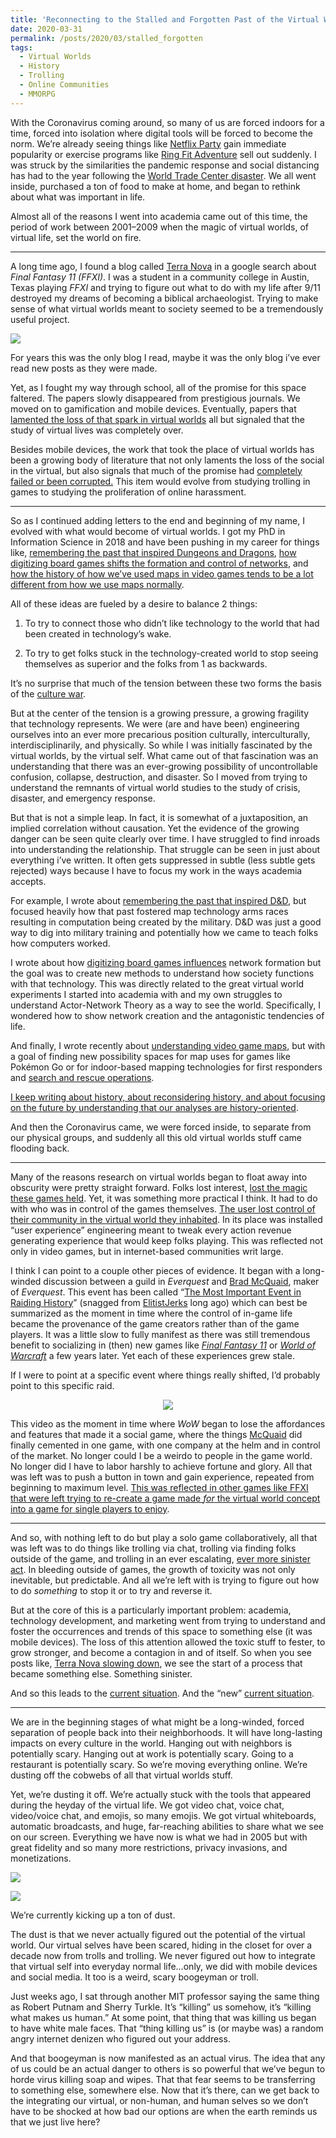 ```yaml
---
title: 'Reconnecting to the Stalled and Forgotten Past of the Virtual World'
date: 2020-03-31
permalink: /posts/2020/03/stalled_forgotten
tags:
  - Virtual Worlds
  - History
  - Trolling
  - Online Communities
  - MMORPG
---
```


With the Coronavirus coming around, so many of us are forced indoors for a time, forced into isolation where digital tools will be forced to become the norm. We’re already seeing things like [Netflix Party](https://www.netflixparty.com/) gain immediate popularity or exercise programs like [Ring Fit Adventure](https://www.vice.com/en_us/article/m7q448/people-are-driving-for-hours-and-paying-hundreds-ring-fit) sell out suddenly. I was struck by the similarities the pandemic response and social distancing has had to the year following the [World Trade Center disaster](https://www.history.com/topics/21st-century/9-11-attacks). We all went inside, purchased a ton of food to make at home, and began to rethink about what was important in life.

Almost all of the reasons I went into academia came out of this time, the period of work between 2001–2009 when the magic of virtual worlds, of virtual life, set the world on fire.

***

A long time ago, I found a blog called [Terra Nova](https://terranova.blogs.com/terra_nova/archives.html) in a google search about _Final Fantasy 11 (FFXI)_. I was a student in a community college in Austin, Texas playing _FFXI_ and trying to figure out what to do with my life after 9/11 destroyed my dreams of becoming a biblical archaeologist. Trying to make sense of what virtual worlds meant to society seemed to be a tremendously useful project.

![](../images/tn.png)

For years this was the only blog I read, maybe it was the only blog i’ve ever read new posts as they were made.

Yet, as I fought my way through school, all of the promise for this space faltered. The papers slowly disappeared from prestigious journals. We moved on to gamification and mobile devices. Eventually, papers that [lamented the loss of that spark in virtual worlds](https://pdfs.semanticscholar.org/5ddd/2bc397f451dd3f407cd7b373899555147e83.pdf) all but signaled that the study of virtual lives was completely over.

Besides mobile devices, the work that took the place of virtual worlds has been a growing body of literature that not only laments the loss of the social in the virtual, but also signals that much of the promise had [completely failed or been corrupted.](http://blogs.harvard.edu/mediaberkman/2010/06/16/lisa-nakamura-dont-hate-the-player-hate-the-game/) This item would evolve from studying trolling in games to studying the proliferation of online harassment.

***

So as I continued adding letters to the end and beginning of my name, I evolved with what would become of virtual worlds. I got my PhD in Information Science in 2018 and have been pushing in my career for things like, [remembering the past that inspired Dungeons and Dragons](http://analoggamestudies.org/2019/09/a-tale-of-dungeons-dragons-and-the-origins-of-the-game-platform/), [how digitizing board games shifts the formation and control of networks](https://etda.libraries.psu.edu/catalog/15635njl164), and [how the history of how we’ve used maps in video games tends to be a lot different from how we use maps normally](https://dl.acm.org/doi/abs/10.1145/3336144).

All of these ideas are fueled by a desire to balance 2 things:

1.  To try to connect those who didn’t like technology to the world that had been created in technology’s wake.
    
2.  To try to get folks stuck in the technology-created world to stop seeing themselves as superior and the folks from 1 as backwards.
    
It’s no surprise that much of the tension between these two forms the basis of the [culture war](https://www.politico.com/magazine/story/2018/11/02/culture-war-liberals-conservatives-trump-2018-222095).

But at the center of the tension is a growing pressure, a growing fragility that technology represents. We were (are and have been) engineering ourselves into an ever more precarious position culturally, interculturally, interdisciplinarily, and physically. So while I was initially fascinated by the virtual worlds, by the virtual self. What came out of that fascination was an understanding that there was an ever-growing possibility of uncontrollable confusion, collapse, destruction, and disaster. So I moved from trying to understand the remnants of virtual world studies to the study of crisis, disaster, and emergency response.

But that is not a simple leap. In fact, it is somewhat of a juxtaposition, an implied correlation without causation. Yet the evidence of the growing danger can be seen quite clearly over time. I have struggled to find inroads into understanding the relationship. That struggle can be seen in just about everything i’ve written. It often gets suppressed in subtle (less subtle gets rejected) ways because I have to focus my work in the ways academia accepts.

For example, I wrote about [remembering the past that inspired D&D,](http://analoggamestudies.org/2019/09/a-tale-of-dungeons-dragons-and-the-origins-of-the-game-platform/) but focused heavily how that past fostered map technology arms races resulting in computation being created by the military. D&D was just a good way to dig into military training and potentially how we came to teach folks how computers worked.

I wrote about how [digitizing board games influences](https://nicklalone.com/publication/2018-07-08-dissertation) network formation but the goal was to create new methods to understand how society functions with that technology. This was directly related to the great virtual world experiments I started into academia with and my own struggles to understand Actor-Network Theory as a way to see the world. Specifically, I wondered how to show network creation and the antagonistic tendencies of life.

And finally, I wrote recently about [understanding video game maps](https://dl.acm.org/doi/abs/10.1145/3336144), but with a goal of finding new possibility spaces for map uses for games like Pokémon Go or for indoor-based mapping technologies for first responders and [search and rescue operations](https://www.halfwaytothefuture.org/2019/programme/lalone-a-vision-of-augmented-reality-for-urban-search-and-rescue/).

[I keep writing about history, about reconsidering history, and about focusing on the future by understanding that our analyses are history-oriented](https://medium.com/@Nick_Lalone/fostering-historical-research-in-cscw-hci-1ecb362b1df).

And then the Coronavirus came, we were forced inside, to separate from our physical groups, and suddenly all this old virtual worlds stuff came flooding back.

***

Many of the reasons research on virtual worlds began to float away into obscurity were pretty straight forward. Folks lost interest, [lost the magic these games held](https://www.engadget.com/2008/12/11/terra-nova-blog-slowing-down-as-we-enter-new-era/). Yet, it was something more practical I think. It had to do with who was in control of the games themselves. [The user lost control of their community in the virtual world they inhabited](https://escholarship.org/uc/item/7br694vk). In its place was installed “user experience” engineering meant to tweak every action revenue generating experience that would keep folks playing. This was reflected not only in video games, but in internet-based communities writ large.

I think I can point to a couple other pieces of evidence. It began with a long-winded discussion between a guild in _Everquest_ and [Brad McQuaid](https://arstechnica.com/gaming/2019/11/everquest-lead-producer-and-designer-brad-mcquaid-has-passed-away/), maker of _Everquest_. This event has been called “[The Most Important Event in Raiding History](https://www.dropbox.com/s/eam0z21sufcn37a/The%20most%20important%20event%20in%20raiding%20history%20-%20full%20-ui%20.pdf?dl=0)” (snagged from [ElitistJerks](https://web.archive.org/web/20101009211455/http:/elitistjerks.com/blogs/jamesvz/487-most_important_event_raiding_history.html) long ago) which can best be summarized as the moment in time where the control of in-game life became the provenance of the game creators rather than of the game players. It was a little slow to fully manifest as there was still tremendous benefit to socializing in (then) new games like [_Final Fantasy 11_](http://tuufless.blogspot.com/2006/03/limitbreak-vs-absolute-virtue.html) or [_World of Warcraft_](https://www.amazon.com/Leet-Noobs-Warcraft-Literacies-Epistemologies/dp/1433116103) a few years later. Yet each of these experiences grew stale.

If I were to point at a specific event where things really shifted, I’d probably point to this specific raid.

<div align="center">

[![](http://img.youtube.com/vi/S_ggLGj37qI/0.jpg)](http://www.youtube.com/watch?v=S_ggLGj37qI "Naxxramas Solo - Mage")
</div>

This video as the moment in time where _WoW_ began to lose the affordances and features that made it a social game, where the things [McQuaid](https://arstechnica.com/gaming/2019/11/everquest-lead-producer-and-designer-brad-mcquaid-has-passed-away/) did finally cemented in one game, with one company at the helm and in control of the market. No longer could I be a weirdo to people in the game world. No longer did I have to labor harshly to achieve fortune and glory. All that was left was to push a button in town and gain experience, repeated from beginning to maximum level. [This was reflected in other games like FFXI that were left trying to re-create a game made _for_ the virtual world concept into a game for single players to enjoy](https://www.dropbox.com/s/3qbrpofouwg1lsr/LaLone%20-%20FFXI%20Archaeology.pdf?dl=0).

***

And so, with nothing left to do but play a solo game collaboratively, all that was left was to do things like trolling via chat, trolling via finding folks outside of the game, and trolling in an ever escalating, [ever more sinister act](https://www.cnn.com/2019/09/14/us/swatting-sentence-casey-viner/index.html). In bleeding outside of games, the growth of toxicity was not only inevitable, but predictable. And all we’re left with is trying to figure out how to do _something_ to stop it or to try and reverse it.

But at the core of this is a particularly important problem: academia, technology development, and marketing went from trying to understand and foster the occurrences and trends of this space to something else (it was mobile devices). The loss of this attention allowed the toxic stuff to fester, to grow stronger, and become a contagion in and of itself. So when you see posts like, [Terra Nova slowing down](https://www.engadget.com/2008/12/11/terra-nova-blog-slowing-down-as-we-enter-new-era/), we see the start of a process that became something else. Something sinister.

And so this leads to the [current situation](https://slate.com/technology/2019/08/gamergate-video-games-five-years-later.html). And the “new” [current situation](https://experience.arcgis.com/experience/685d0ace521648f8a5beeeee1b9125cd).

***

We are in the beginning stages of what might be a long-winded, forced separation of people back into their neighborhoods. It will have long-lasting impacts on every culture in the world. Hanging out with neighbors is potentially scary. Hanging out at work is potentially scary. Going to a restaurant is potentially scary. So we’re moving everything online. We’re dusting off the cobwebs of all that virtual worlds stuff.

Yet, we’re dusting it off. We’re actually stuck with the tools that appeared during the heyday of the virtual life. We got video chat, voice chat, video/voice chat, and emojis, so many emojis. We got virtual whiteboards, automatic broadcasts, and huge, far-reaching abilities to share what we see on our screen. Everything we have now is what we had in 2005 but with great fidelity and so many more restrictions, privacy invasions, and monetizations.

![](../_Forgotten_Past_of_the_Virtual_World_html_eaa8aadc7c3d8663.png)

![](../_Forgotten_Past_of_the_Virtual_World_html_cf068c6f8e74a4fd.png)

We’re currently kicking up a ton of dust.

The dust is that we never actually figured out the potential of the virtual world. Our virtual selves have been scared, hiding in the closet for over a decade now from trolls and trolling. We never figured out how to integrate that virtual self into everyday normal life…only, we did with mobile devices and social media. It too is a weird, scary boogeyman or troll.

Just weeks ago, I sat through another MIT professor saying the same thing as Robert Putnam and Sherry Turkle. It’s “killing” us somehow, it’s “killing what makes us human.” At some point, that thing that was killing us began to have white male faces. That “thing killing us” is (or maybe was) a random angry internet denizen who figured out your address.

And that boogeyman is now manifested as an actual virus. The idea that any of us could be an actual danger to others is so powerful that we’ve begun to horde virus killing soap and wipes. That that fear seems to be transferring to something else, somewhere else. Now that it’s there, can we get back to the integrating our virtual, or non-human, and human selves so we don’t have to be shocked at how bad our options are when the earth reminds us that we just live here?
